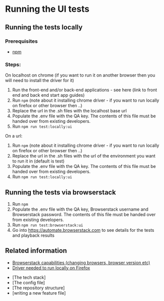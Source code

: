 # Running the UI tests

## Running the tests locally

### Prerequisites

- [npm](https://www.npmjs.com/)

### Steps:

On localhost on chrome (if you want to run it on another browser then you will need to install the driver for it)

1. Run the front-end and/or back-end applications - see here (link to front end and back end start app guides)
2. Run `npm` (note about it installing chrome driver - if you want to run locally on firefox or other browser then ..)
3. Replace the url in the .sh files with the localhost base url
4. Populate the .env file with the QA key. The contents of this file must be handed over from existing developers.
5. Run `npm run test:locally:ui`

On a url:

1.  Run `npm` (note about it installing chrome driver - if you want to run locally on firefox or other browser then ..)
2.  Replace the url in the .sh files with the url of the environment you want to run it in (default is test)
3.  Populate the .env file with the QA key. The contents of this file must be handed over from existing developers.
4.  Run `npm run test:locally:ui`

## Running the tests via browserstack

1. Run `npm`
2. Populate the .env file with the QA key, Browserstack username and Browserstack password. The contents of this file must be handed over from existing developers.
3. Run `npm run test:browserstack:ui`
4. Go into https://automate.browserstack.com to see details for the tests and playback results

## Related information

- [Browserstack capabilities (changing browsers, browser version etc)](https://www.browserstack.com/automate/capabilities)
- [Driver needed to run locally on Firefox](https://www.npmjs.com/package/geckodriver)

* [The tech stack]
* [The config file]
* [The repository structure]
* [writing a new feature file]
